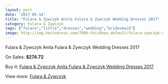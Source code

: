 ```yaml
---
layout: post
date: '2017-05-14'
title: "Fulara & Zywczyk Anita Fulara & Zywczyk Wedding Dresses 2017"
category: Fulara & Zywczyk
tags: ["fulara","little","dresses","wedding","bridesmaid"]
image: http://img.hectodress.com/7096-thickbox_default/fulara-zywczyk-anita-fulara-zywczyk-wedding-dresses-2013.jpg
---
```

Fulara & Zywczyk Anita Fulara & Zywczyk Wedding Dresses 2017

On Sales: **$274.72**
<a href="https://www.hectodress.com/fulara-zywczyk/3529-fulara-zywczyk-anita-fulara-zywczyk-wedding-dresses-2013.html"><amp-img layout="responsive" width="600" height="600" src="//img.hectodress.com/7096-thickbox_default/fulara-zywczyk-anita-fulara-zywczyk-wedding-dresses-2013.jpg" alt="Fulara & Zywczyk Anita Fulara & Zywczyk Wedding Dresses 2017 0" /></a>
<a href="https://www.hectodress.com/fulara-zywczyk/3529-fulara-zywczyk-anita-fulara-zywczyk-wedding-dresses-2013.html"><amp-img layout="responsive" width="600" height="600" src="//img.hectodress.com/7098-thickbox_default/fulara-zywczyk-anita-fulara-zywczyk-wedding-dresses-2013.jpg" alt="Fulara & Zywczyk Anita Fulara & Zywczyk Wedding Dresses 2017 1" /></a>
<a href="https://www.hectodress.com/fulara-zywczyk/3529-fulara-zywczyk-anita-fulara-zywczyk-wedding-dresses-2013.html"><amp-img layout="responsive" width="600" height="600" src="//img.hectodress.com/7097-thickbox_default/fulara-zywczyk-anita-fulara-zywczyk-wedding-dresses-2013.jpg" alt="Fulara & Zywczyk Anita Fulara & Zywczyk Wedding Dresses 2017 2" /></a>

Buy it: [Fulara & Zywczyk Anita Fulara & Zywczyk Wedding Dresses 2017](https://www.hectodress.com/fulara-zywczyk/3529-fulara-zywczyk-anita-fulara-zywczyk-wedding-dresses-2013.html "Fulara & Zywczyk Anita Fulara & Zywczyk Wedding Dresses 2017")

View more: [Fulara & Zywczyk](https://www.hectodress.com/61-fulara-zywczyk "Fulara & Zywczyk")